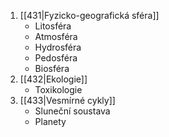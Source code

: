 1. [[431|Fyzicko-geografická sféra]]
	- Litosféra
	- Atmosféra
	- Hydrosféra
	- Pedosféra
	- Biosféra 
2. [[432|Ekologie]]
	- Toxikologie 
3. [[433|Vesmírné cykly]]
	- Sluneční soustava
	- Planety



